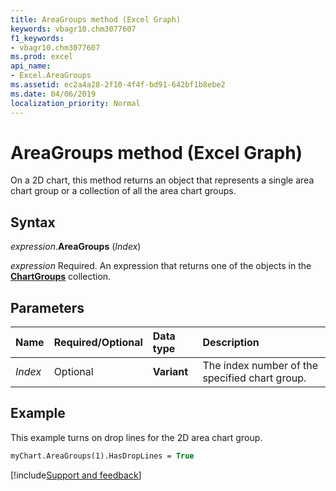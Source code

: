 ```yaml
---
title: AreaGroups method (Excel Graph)
keywords: vbagr10.chm3077607
f1_keywords:
- vbagr10.chm3077607
ms.prod: excel
api_name:
- Excel.AreaGroups
ms.assetid: ec2a4a28-2f10-4f4f-bd91-642bf1b8ebe2
ms.date: 04/06/2019
localization_priority: Normal
---
```



# AreaGroups method (Excel Graph)

On a 2D chart, this method returns an object that represents a single area chart group or a collection of all the area chart groups.

## Syntax

_expression_.**AreaGroups** (_Index_)

_expression_ Required. An expression that returns one of the objects in the **[ChartGroups](excel.chartgroups(collection).md)** collection.

## Parameters

|Name|Required/Optional|Data type|Description|
|:-----|:-----|:-----|:-----|
|_Index_ |Optional |**Variant**|The index number of the specified chart group.|

## Example

This example turns on drop lines for the 2D area chart group.

```vb
myChart.AreaGroups(1).HasDropLines = True
```

[!include[Support and feedback](~/includes/feedback-boilerplate.md)]